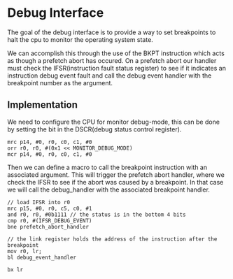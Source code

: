 # Debug Interface

The goal of the debug interface is to provide a way to set breakpoints to halt the cpu to monitor the operating system state.

We can accomplish this through the use of the BKPT instruction which acts as though a prefetch abort has occured. On a prefetch abort our handler must check the IFSR(instruction fault status register) to see if it indicates an instruction debug event fault and call the debug event handler with the breakpoint number as the argument.

## Implementation

We need to configure the CPU for monitor debug-mode, this can be done by setting the bit in the DSCR(debug status control register).

```
mrc p14, #0, r0, c0, c1, #0
orr r0, r0, #(0x1 << MONITOR_DEBUG_MODE)
mcr p14, #0, r0, c0, c1, #0
```

Then we can define a macro to call the breakpoint instruction with an associated argument. This will trigger the prefetch abort handler, where we check the IFSR to see if the abort was caused by a breakpoint. In that case we will call the debug_handler with the associated breakpoint handler.

```
// load IFSR into r0
mrc p15, #0, r0, c5, c0, #1
and r0, r0, #0b1111 // the status is in the bottom 4 bits
cmp r0, #(IFSR_DEBUG_EVENT)
bne prefetch_abort_handler

// the link register holds the address of the instruction after the breakpoint
mov r0, lr;
bl debug_event_handler

bx lr
```


